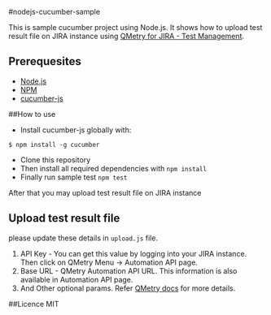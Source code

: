 
#nodejs-cucumber-sample

This is sample cucumber project using Node.js. It shows how to upload test result file on JIRA instance using [QMetry for JIRA - Test Management](https://marketplace.atlassian.com/plugins/com.infostretch.QmetryTestManager/cloud/overview).  


## Prerequesites

* [Node.js](http://nodejs.org)
* [NPM](http://npmjs.org)
* [cucumber-js](https://github.com/cucumber/cucumber-js)

##How to use

* Install cucumber-js globally with:
``` shell
$ npm install -g cucumber
```
* Clone this repository
* Then install all required dependencies with `npm install`
* Finally run sample test `npm test`

After that you may upload test result file on JIRA instance 

## Upload test result file

please update these details in `upload.js` file. 
1. API Key - You can get this value by logging into your JIRA instance. Then click on QMetry Menu -> Automation API page. 
2. Base URL - QMetry Automation API URL. This information is also available in Automation API page. 
3. And Other optional params. Refer [QMetry docs](https://qmetrytestdocs.atlassian.net/wiki/) for more details.

##Licence
MIT

